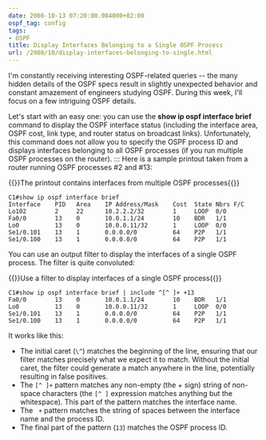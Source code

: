 ```yaml
---
date: 2008-10-13 07:20:00.004000+02:00
ospf_tag: config
tags:
- OSPF
title: Display Interfaces Belonging to a Single OSPF Process
url: /2008/10/display-interfaces-belonging-to-single.html
---
```

I'm constantly receiving interesting OSPF-related queries -- the many hidden details of the OSPF specs result in slightly unexpected behavior and constant amazement of engineers studying OSPF. During this week, I'll focus on a few intriguing OSPF details.

Let's start with an easy one: you can use the **show ip ospf interface brief** command to display the OSPF interface status (including the interface area, OSPF cost, link type, and router status on broadcast links). Unfortunately, this command does not allow you to specify the OSPF process ID and displays interfaces belonging to all OSPF processes (if you run multiple OSPF processes on the router).
:::
Here is a sample printout taken from a router running OSPF processes #2 and #13:

{{<cc>}}The printout contains interfaces from multiple OSPF processes{{</cc>}}
``` code
C1#show ip ospf interface brief
Interface    PID   Area    IP Address/Mask    Cost  State Nbrs F/C
Lo102        2     22      10.2.2.2/32        1     LOOP  0/0
Fa0/0        13    0       10.0.1.1/24        10    BDR   1/1
Lo0          13    0       10.0.0.11/32       1     LOOP  0/0
Se1/0.101    13    1       0.0.0.0/0          64    P2P   1/1
Se1/0.100    13    1       0.0.0.0/0          64    P2P   1/1
```

You can use an output filter to display the interfaces of a single OSPF process. The filter is quite convoluted:

{{<cc>}}Use a filter to display interfaces of a single OSPF process{{</cc>}}
``` code
C1#show ip ospf interface brief | include ^[^ ]+ +13
Fa0/0        13    0       10.0.1.1/24        10    BDR   1/1
Lo0          13    0       10.0.0.11/32       1     LOOP  0/0
Se1/0.101    13    1       0.0.0.0/0          64    P2P   1/1
Se1/0.100    13    1       0.0.0.0/0          64    P2P   1/1 
```

It works like this:

-   The initial caret (`\^`) matches the beginning of the line, ensuring that our filter matches precisely what we expect it to match. Without the initial caret, the filter could generate a match anywhere in the line, potentially resulting in false positives.
-   The `[^ ]+` pattern matches any non-empty (the + sign) string of non-space characters (the `[^ ]` expression matches anything but the whitespace). This part of the pattern matches the interface name.
-   The ` +` pattern matches the string of spaces between the interface name and the process ID.
-   The final part of the pattern (`13`) matches the OSPF process ID.
